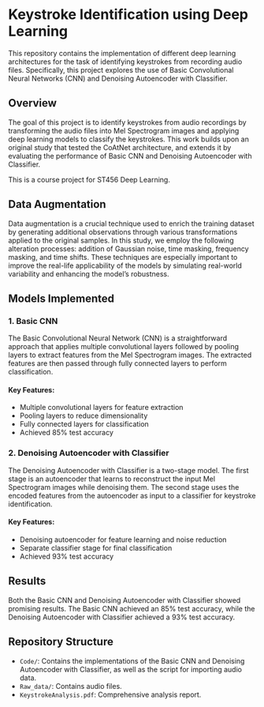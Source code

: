 # Keystroke Identification using Deep Learning

This repository contains the implementation of different deep learning architectures for the task of identifying keystrokes from recording audio files. Specifically, this project explores the use of Basic Convolutional Neural Networks (CNN) and Denoising Autoencoder with Classifier.

## Overview

The goal of this project is to identify keystrokes from audio recordings by transforming the audio files into Mel Spectrogram images and applying deep learning models to classify the keystrokes. This work builds upon an original study that tested the CoAtNet architecture, and extends it by evaluating the performance of Basic CNN and Denoising Autoencoder with Classifier.

This is a course project for ST456 Deep Learning.

## Data Augmentation

Data augmentation is a crucial technique used to enrich the training dataset by generating additional observations through various transformations applied to the original samples. In this study, we employ the following alteration processes: addition of Gaussian noise, time masking, frequency masking, and time shifts. These techniques are especially important to improve the real-life applicability of the models by simulating real-world variability and enhancing the model’s robustness.

## Models Implemented

### 1. Basic CNN

The Basic Convolutional Neural Network (CNN) is a straightforward approach that applies multiple convolutional layers followed by pooling layers to extract features from the Mel Spectrogram images. The extracted features are then passed through fully connected layers to perform classification.

#### Key Features:
- Multiple convolutional layers for feature extraction
- Pooling layers to reduce dimensionality
- Fully connected layers for classification
- Achieved 85% test accuracy

### 2. Denoising Autoencoder with Classifier

The Denoising Autoencoder with Classifier is a two-stage model. The first stage is an autoencoder that learns to reconstruct the input Mel Spectrogram images while denoising them. The second stage uses the encoded features from the autoencoder as input to a classifier for keystroke identification.

#### Key Features:
- Denoising autoencoder for feature learning and noise reduction
- Separate classifier stage for final classification
- Achieved 93% test accuracy

## Results

Both the Basic CNN and Denoising Autoencoder with Classifier showed promising results. The Basic CNN achieved an 85% test accuracy, while the Denoising Autoencoder with Classifier achieved a 93% test accuracy.

## Repository Structure

- `Code/`: Contains the implementations of the Basic CNN and Denoising Autoencoder with Classifier, as well as the script for importing audio data.
- `Raw_data/`: Contains audio files.
- `KeystrokeAnalysis.pdf`: Comprehensive analysis report.
